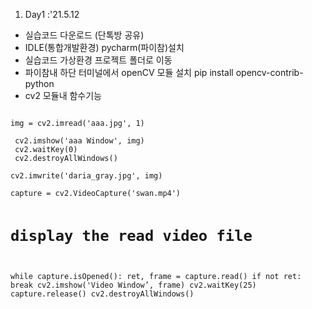 1. Day1 :'21.5.12
* 실습코드 다운로드 (단톡방 공유)
* IDLE(통합개발환경) pycharm(파이참)설치
* 실습코드 가상환경 프로젝트 폴더로 이동
* 파이참내 하단 터미널에서 openCV 모듈 설치
  pip install opencv-contrib-python
* cv2 모듈내 함수기능

<code>
img = cv2.imread('aaa.jpg', 1) 
</code>

<code>
 cv2.imshow('aaa Window', img)
 cv2.waitKey(0)
 cv2.destroyAllWindows()
</code>


<code>
cv2.imwrite('daria_gray.jpg', img)
</code>

<code>
capture = cv2.VideoCapture('swan.mp4')

# display the read video file
 while capture.isOpened():
     ret, frame = capture.read()
     if not ret:
         break
     cv2.imshow('Video Window’, frame)
     cv2.waitKey(25)
 capture.release()
 cv2.destroyAllWindows()
</code>
